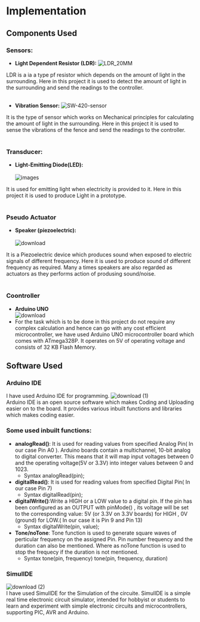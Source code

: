 # Implementation
## Components Used
### Sensors: 
* **Light Dependent Resistor (LDR):** 
![LDR_20MM](https://user-images.githubusercontent.com/98849909/155838596-d2e01716-8225-4306-8edb-1cda5b462ed9.jpg)

LDR is a ia a type pf resistor which depends on the amount of light in the surrounding. Here in this project it is used to detect the amount of light in the surrounding and send the readings to the controller.
</br></br>
* **Vibration Sensor:** 
![SW-420-sensor](https://user-images.githubusercontent.com/98849909/155838635-7ee3c3f6-fd35-4c04-8877-db06580b9939.jpg)

It is the type of sensor which works on Mechanical principles for calculating the amount of light in the surrounding. Here in this project it is used to sense the vibrations of the fence and send the readings to the controller.
</br></br>
### Transducer:

* **Light-Emitting Diode(LED):** </br></br>
![images](https://user-images.githubusercontent.com/98849909/155838699-bce9333d-0159-4854-b271-95a7ebc67341.jpg)

 It is used for emitting light when electricity is provided to it. Here in this project it is used to produce Light in a prototype.
</br></br>
### Pseudo Actuator 
* **Speaker (piezoelectric):** </br></br>
![download](https://user-images.githubusercontent.com/98849909/155838713-c17432d3-9e2d-49fd-99dd-43c421a24235.jpg)

It is a Piezoelectric device which produces sound when exposed to electric signals of different frequency. Here it is used to produce sound of different frequency as required. Many a times speakers are also regarded as actuators as they performs action of produsing sound/noise.
</br></br>
### Coontroller
* **Arduino UNO** <br/> 
![download](https://user-images.githubusercontent.com/98849909/157196531-61246171-8d8e-4634-b2d0-f96ba6f30751.png)
* For the task which is to be done in this project do not require any complex calculation and hence can go with any cost efficient microcontroller, we have used Arduino UNO microcontroller board which comes with ATmega328P. It operates on 5V of operating voltage and consists of 32 KB Flash Memory.

## Software Used
### Arduino IDE 
I have used Arduino IDE for programming. 
![download (1)](https://user-images.githubusercontent.com/98849909/157197583-8c87b3d7-1d15-4500-af73-238fda214fda.jpg)<br/>
Arduino IDE is an open source software which makes Coding and Uploading easier on to the board. It provides various inbuilt functions and libraries which makes coding easier.
### Some used inbuilt functions:
* **analogRead()**: It is used for reading values from specified Analog Pin( In our case Pin A0 ). Arduino boards contain a multichannel, 10-bit analog to digital converter. This means that it will map input voltages between 0 and the operating voltage(5V or 3.3V) into integer values between 0 and 1023.
  * Syntax
    analogRead(pin);
* **digitalRead()**: It is used for reading values from specified Digital Pin( In our case Pin 7)
  * Syntax
    digitalRead(pin);
* **digitalWrite()**:Write a HIGH or a LOW value to a digital pin. If the pin has been configured as an OUTPUT with pinMode() , its voltage will be set to the corresponding value: 5V (or 3.3V on 3.3V boards) for HIGH , 0V (ground) for LOW.( In our case it is Pin 9 and Pin 13)
  * Syntax
    digitalWrite(pin, value);
* **Tone/noTone**: Tone function is used to generate square waves of perticular frequency on the assigned Pin. Pin number frequency and the duration can also be mentioned. Where as noTone function is used to stop the frequecy if the duration is not mentioned.
  * Syntax
  tone(pin, frequency)
  tone(pin, frequency, duration) 
  

### SimulIDE
![download (2)](https://user-images.githubusercontent.com/98849909/157200941-1dcfc567-9341-40e7-95f9-33840dcacfb3.jpg)<br/>
I have used SimulIDE for the Simulation of the circuite. SimulIDE is a simple real time electronic circuit simulator, intended for hobbyist or students to learn and experiment with simple electronic circuits and microcontrollers, supporting PIC, AVR and Arduino.

